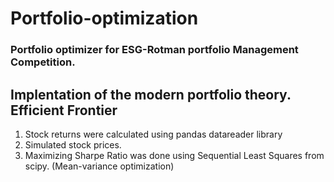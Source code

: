 # Portfolio-optimization

### Portfolio optimizer for ESG-Rotman portfolio Management Competition. 

## Implentation of the modern portfolio theory. Efficient Frontier
1. Stock returns were calculated using pandas datareader library
2. Simulated stock prices.
3. Maximizing Sharpe Ratio was done using Sequential Least Squares from scipy. (Mean-variance optimization)
